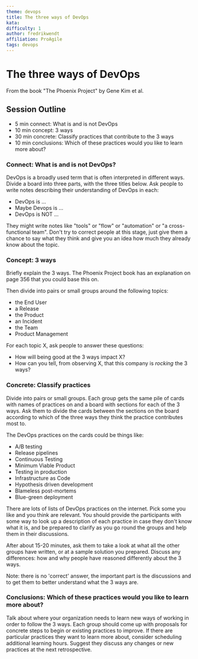 ```yaml
---
theme: devops
title: The three ways of DevOps
kata: 
difficulty: 1
author: fredrikwendt
affiliation: ProAgile
tags: devops
---
```


# The three ways of DevOps

From the book "The Phoenix Project" by Gene Kim et al.

## Session Outline

* 5 min connect: What is and is not DevOps
* 10 min concept: 3 ways
* 30 min concrete: Classify practices that contribute to the 3 ways
* 10 min conclusions: Which of these practices would you like to learn more about?

### Connect: What is and is not DevOps?
DevOps is a broadly used term that is often interpreted in different ways. Divide a board into three parts, with the three titles below. Ask people to write notes describing their understanding of DevOps in each:

- DevOps is ...
- Maybe Devops is ...
- DevOps is NOT ...

They might write notes like "tools" or "flow" or "automation" or "a cross-functional team". Don't try to correct people at this stage, just give them a chance to say what they think and give you an idea how much they already know about the topic.

### Concept: 3 ways
Briefly explain the 3 ways. The Phoenix Project book has an explanation on page 356 that you could base this on.

Then divide into pairs or small groups around the following topics: 

- the End User
- a Release
- the Product
- an Incident
- the Team
- Product Management

For each topic X, ask people to answer these questions:

- How will being good at the 3 ways impact X?
- How can you tell, from observing X, that this company is _rocking_ the 3 ways?

### Concrete: Classify practices
Divide into pairs or small groups. Each group gets the same pile of cards with names of practices on and a board with sections for each of the 3 ways. Ask them to divide the cards between the sections on the board according to which of the three ways they think the practice contributes most to.

The DevOps practices on the cards could be things like:

- A/B testing
- Release pipelines
- Continuous Testing
- Minimum Viable Product
- Testing in production
- Infrastructure as Code
- Hypothesis driven development
- Blameless post-mortems
- Blue-green deployment

There are lots of lists of DevOps practices on the internet. Pick some you like and you think are relevant. You should provide the participants with some way to look up a description of each practice in case they don't know what it is, and be prepared to clarify as you go round the groups and help them in their discussions. 

After about 15-20 minutes, ask them to take a look at what all the other groups have written, or at a sample solution you prepared. Discuss any differences: how and why people have reasoned differently about the 3 ways.

Note: there is no 'correct' answer, the important part is the discussions and to get them to better understand what the 3 ways are.

### Conclusions: Which of these practices would you like to learn more about?
Talk about where your organization needs to learn new ways of working in order to follow the 3 ways. Each group should come up with proposals for concrete steps to begin or existing practices to improve. If there are particular practices they want to learn more about, consider scheduling additional learning hours. Suggest they discuss any changes or new practices at the next retrospective.